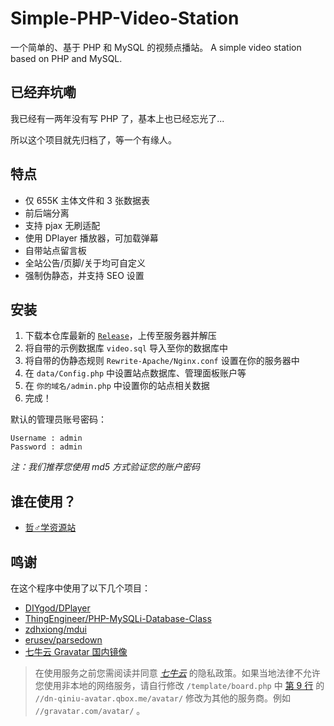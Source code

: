 # Simple-PHP-Video-Station
一个简单的、基于 PHP 和 MySQL 的视频点播站。 A simple video station based on PHP and MySQL.

## 已经弃坑嘞

我已经有一两年没有写 PHP 了，基本上也已经忘光了...

所以这个项目就先归档了，等一个有缘人。

## 特点

- 仅 655K 主体文件和 3 张数据表
- 前后端分离
- 支持 pjax 无刷适配
- 使用 DPlayer 播放器，可加载弹幕
- 自带站点留言板
- 全站公告/页脚/关于均可自定义
- 强制伪静态，并支持 SEO 设置

## 安装

1. 下载本仓库最新的 [`Release`](https://github.com/MisaLiu/Simple-PHP-Video-Station/releases)，上传至服务器并解压
2. 将自带的示例数据库 `video.sql` 导入至你的数据库中
3. 将自带的伪静态规则 `Rewrite-Apache/Nginx.conf` 设置在你的服务器中
4. 在 `data/Config.php` 中设置站点数据库、管理面板账户等
5. 在 `你的域名/admin.php` 中设置你的站点相关数据
6. 完成！

默认的管理员账号密码：
```
Username : admin
Password : admin
```

*注：我们推荐您使用 md5 方式验证您的账户密码*

## 谁在使用？

- [哲♂学资源站](https://aniki.top)

## 鸣谢

在这个程序中使用了以下几个项目：

- [DIYgod/DPlayer](https://github.com/DIYgod/DPlayer)
- [ThingEngineer/PHP-MySQLi-Database-Class](https://github.com/ThingEngineer/PHP-MySQLi-Database-Class)
- [zdhxiong/mdui](https://github.com/zdhxiong/mdui)
- [erusev/parsedown](https://github.com/erusev/parsedown)
- [七牛云 Gravatar 国内镜像](https://dn-qiniu-avatar.qbox.me/avatar/)
> 在使用服务之前您需阅读并同意 *[七牛云](https://www.qiniu.com/)* 的隐私政策。如果当地法律不允许您使用非本地的网络服务，请自行修改 `/template/board.php` 中 [第 9 行](https://github.com/MisaWorkGroup/Simple-PHP-Video-Station/blob/main/template/board.php#L9) 的 `//dn-qiniu-avatar.qbox.me/avatar/` 修改为其他的服务商。例如 `//gravatar.com/avatar/` 。

